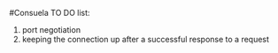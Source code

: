#Consuela
TO DO list:
1) port negotiation
2) keeping the connection up after a successful response to a request
